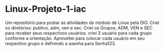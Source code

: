 # Linux-Projeto-1-iac

Um repositório para postar as atividades do módulo de Linux pela DIO.
Criei os diretórios: publico, adm, ven e sec.
Criei os Grupos; ADM, VEN e SEC para receber seus respectivos usuários.
criei 3 usuário para cada grupo conforme a orientação.
Aproveitei para colocar cada usuário em seu respectivo grupo e definindo a asenha para Senha123.


